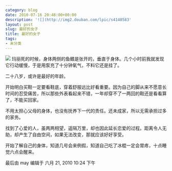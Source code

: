 ```yaml
---
category: blog
date: 2010-07-16 20:48:00+00:00
description: '![](http://img2.douban.com/lpic/s4140583'
layout: post
slug: 最好的女子
title: 最好的女子
tags:
- 未分类
---
```


![](http://img2.douban.com/lpic/s4140583.jpg) 玛丽死的时候，身体两侧的鱼鳍是张开的，垂直于身体。几个小时前我就发现它行动缓慢，于是用泵充了十分钟氧气，不料它还是挂了。  
  
二十八岁，或许是最好的年龄。  
  
开始明白买鞋一定要看鞋底，穿着舒服远比好看重要。因为自己的脚从来不愿意长时间的忍受痛苦，所以那些外表看起来不错，一年却穿不了一两回的鞋还是看看算了，不能买回家。  
  
不用太担心父母的身体，也没有抚养下一代的责任。还未成家，所以无需承担过多的家务。  
  
找到了心爱的人，虽两两相望，遥隔万里，却也因此延长恋爱的过程。距离令人无助，却产生了自由空间，如果无法改变，那就应该好好享受。  
  
开始了解自己的身体，知道几号会来例假，知道自己吃了冰棍一定会胃疼，十点睡觉六点会醒来。  
  
最后由 may 编辑于 六月 21, 2010 10:24 下午
